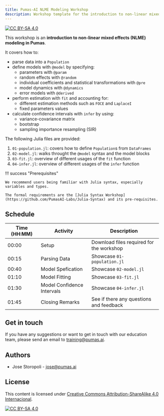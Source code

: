 ```yaml
---
title: Pumas-AI NLME Modeling Workshop
description: Workshop template for the introduction to non-linear mixed effects (NLME) modeling in Pumas.
---
```


[![CC BY-SA 4.0](https://img.shields.io/badge/License-CC%20BY--SA%204.0-lightgrey.svg)](http://creativecommons.org/licenses/by-sa/4.0/)

This workshop is an **introduction to non-linear mixed effects (NLME) modeling in Pumas**.

It covers how to:

- parse data into a `Population`
- define models with `@model` by specifying:
    - parameters with `@param`
    - random effects with `@random`
    - individual coefficients and statistical transformations with `@pre`
    - model dynamics with `@dynamics`
    - error models with `@derived`
- perform estimation with `fit` and accounting for:
    - different estimation methods such as `FOCE` and `LaplaceI`
    - fixed parameters values
- calculate confidence intervals with `infer` by using:
    - variance-covariance matrix
    - bootstrap
    - sampling importance resampling (SIR)

The following Julia files are provided:

1.  `01-population.jl`: covers how to define `Population`s from `DataFrames`
1.  `02-model.jl`: walks throught the `@model` syntax and the model blocks
1.  `03-fit.jl`: overview of different usages of the `fit` function
1.  `04-infer.jl`: overview of different usages of the `infer` function

!!! success "Prerequisites"

    We recommend users being familiar with Julia syntax, especially variables and types.

    The formal requirements are the [Julia Syntax Workshop](https://github.com/PumasAI-Labs/Julia-Syntax) and its pre-requisites.

## Schedule

| Time (HH:MM) | Activity                   | Description                              |
| ------------ | -------------------------- | ---------------------------------------- |
| 00:00        | Setup                      | Download files required for the workshop |
| 00:15        | Parsing Data               | Showcase `01-population.jl`              |
| 00:40        | Model Spefication          | Showcase `02-model.jl`                   |
| 01:10        | Model Fitting              | Showcase `03-fit.jl`                     |
| 01:30        | Model Confidence Intervals | Showcase `04-infer.jl`                   |
| 01:45        | Closing Remarks            | See if there any questions and feedback  |

## Get in touch

If you have any suggestions or want to get in touch with our education team,
please send an email to <training@pumas.ai>.

## Authors

- Jose Storopoli - <jose@pumas.ai>

## License

This content is licensed under [Creative Commons Attribution-ShareAlike 4.0 Internacional](http://creativecommons.org/licenses/by-sa/4.0/).

[![CC BY-SA 4.0](https://licensebuttons.net/l/by-sa/4.0/88x31.png)](http://creativecommons.org/licenses/by-sa/4.0/)
